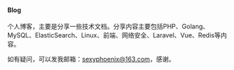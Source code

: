 #### Blog
个人博客，主要是分享一些技术文档。分享内容主要包括PHP、Golang、MySQL、ElasticSearch、Linux、前端、网络安全、Laravel、Vue、Redis等内容。

如有疑问，可以发我邮箱：sexyphoenix@163.com，感谢。
